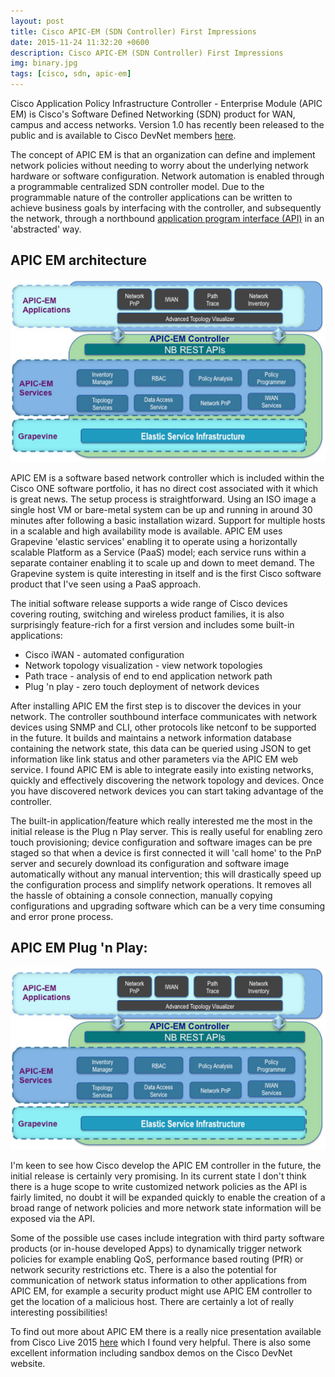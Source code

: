 ```yaml
---
layout: post
title: Cisco APIC-EM (SDN Controller) First Impressions
date: 2015-11-24 11:32:20 +0600
description: Cisco APIC-EM (SDN Controller) First Impressions
img: binary.jpg
tags: [cisco, sdn, apic-em]
---
```


Cisco Application Policy Infrastructure Controller - Enterprise Module (APIC EM) is Cisco's Software Defined Networking (SDN) product for WAN, campus and access networks.  Version 1.0 has recently been released to the public and is available to Cisco DevNet members <a href="https://developer.cisco.com/site/apic-em/" target="_blank">here</a>.  

The concept of APIC EM is that an organization can define and implement network policies without needing to worry about the underlying network hardware or software configuration.  Network automation is enabled through a programmable centralized SDN controller model.  Due to the programmable nature of the controller applications can be written to achieve business goals by interfacing with the controller, and subsequently the network, through a northbound <a href="https://anypoint.mulesoft.com/apiplatform/apx/#/portals/organizations/2f77c6ff-527a-4d99-8548-293066f3028a/apis/41412/versions/42909" target="_blank">application program interface (API)</a> in an 'abstracted' way.

## APIC EM architecture

![](/assets/img/cisco-apic-em-first-impressions/1.jpeg)

APIC EM is a software based network controller which is included within the Cisco ONE software portfolio, it has no direct cost associated with it which is great news.  The setup process is straightforward.  Using an ISO image a single host VM or bare-metal system can be up and running in around 30 minutes after following a basic installation wizard.  Support for multiple hosts in a scalable and high availability mode is available.  APIC EM uses Grapevine 'elastic services' enabling it to operate using a horizontally scalable Platform as a Service (PaaS) model; each service runs within a separate container enabling it to scale up and down to meet demand.  The Grapevine system is quite interesting in itself and is the first Cisco software product that I've seen using a PaaS approach.

The initial software release supports a wide range of Cisco devices covering routing, switching and wireless product families, it is also surprisingly feature-rich for a first version and includes some built-in applications:

- Cisco iWAN - automated configuration
- Network topology visualization - view network topologies
- Path trace - analysis of end to end application network path
- Plug 'n play - zero touch deployment of network devices

After installing APIC EM the first step is to discover the devices in your network. The controller southbound interface communicates with network devices using SNMP and CLI, other protocols like netconf to be supported in the future.  It builds and maintains a network information database containing the network state, this data can be queried using JSON to get information like link status and other parameters via the APIC EM web service.   I found APIC EM is able to integrate easily into existing networks, quickly and effectively discovering the network topology and devices.  Once you have discovered network devices you can start taking advantage of the controller.  

The built-in application/feature which really interested me the most in the initial release is the Plug n Play server.  This is really useful for enabling zero touch provisioning; device configuration and software images can be pre staged so that when a device is first connected it will 'call home' to the PnP server and securely download its configuration and software image automatically without any manual intervention; this will drastically speed up the configuration process and simplify network operations.  It removes all the hassle of obtaining a console connection, manually copying configurations and upgrading software which can be a very time consuming and error prone process.

## APIC EM Plug 'n Play:

![](/assets/img/cisco-apic-em-first-impressions/1.jpeg)

I'm keen to see how Cisco develop the APIC EM controller in the future, the initial release is certainly very promising.  In its current state I don't think there is a huge scope to write customized network policies as the API is fairly limited, no doubt it will be expanded quickly to enable the creation of a broad range of network policies and more network state information will be exposed via the API.

Some of the possible use cases include integration with third party software products (or in-house developed Apps) to dynamically trigger network policies for example enabling QoS, performance based routing (PfR) or network security restrictions etc.  There is a also the potential for communication of network status information to other applications from APIC EM, for example a security product might use APIC EM controller to get the location of a malicious host.  There are certainly a lot of really interesting possibilities!  

To find out more about APIC EM there is a really nice presentation available from Cisco Live 2015 <a href="https://www.ciscolive2015.com/connect/sessionDetail.ww?SESSION_ID=2322" target="_blank">here</a> which I found very helpful.  There is also some excellent information including sandbox demos on the Cisco DevNet website.